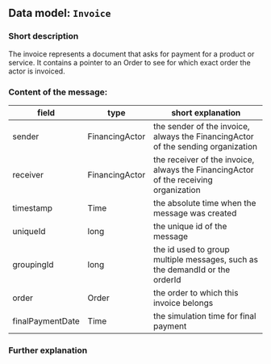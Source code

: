 ## Data model: `Invoice`

### Short description

The invoice represents a document that asks for payment for a product or service. It contains a pointer to an Order to see for which exact order the actor is invoiced.


### Content of the message:


| field | type | short explanation |
| ----- | ---- | ----------------- |
| sender | FinancingActor | the sender of the invoice, always the FinancingActor of the sending organization |
| receiver | FinancingActor | the receiver of the invoice, always the FinancingActor of the receiving organization |
| timestamp | Time | the absolute time when the message was created |
| uniqueId | long | the unique id of the message |
| groupingId | long | the id used to group multiple messages, such as the demandId or the orderId |
| order | Order | the order to which this invoice belongs |
| finalPaymentDate | Time | the simulation time for final payment |

### Further explanation

